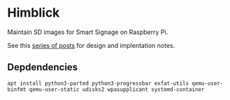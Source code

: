# Himblick

Maintain SD images for Smart Signage on Raspberry Pi.

See this [series of posts](https://www.enricozini.org/blog/2019/himblick/) for design and implentation notes.

## Depdendencies

```
apt install python3-parted python3-progressbar exfat-utils qemu-user-binfmt qemu-user-static udisks2 wpasupplicant systemd-container
```

